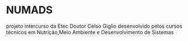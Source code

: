 # NUMADS
projeto intercurso da Etec Doutor Celso Giglio desenvolvido pelos cursos técnicos em Nutrição,Meio Ambiente e Desenvolvimento de Sistemas
